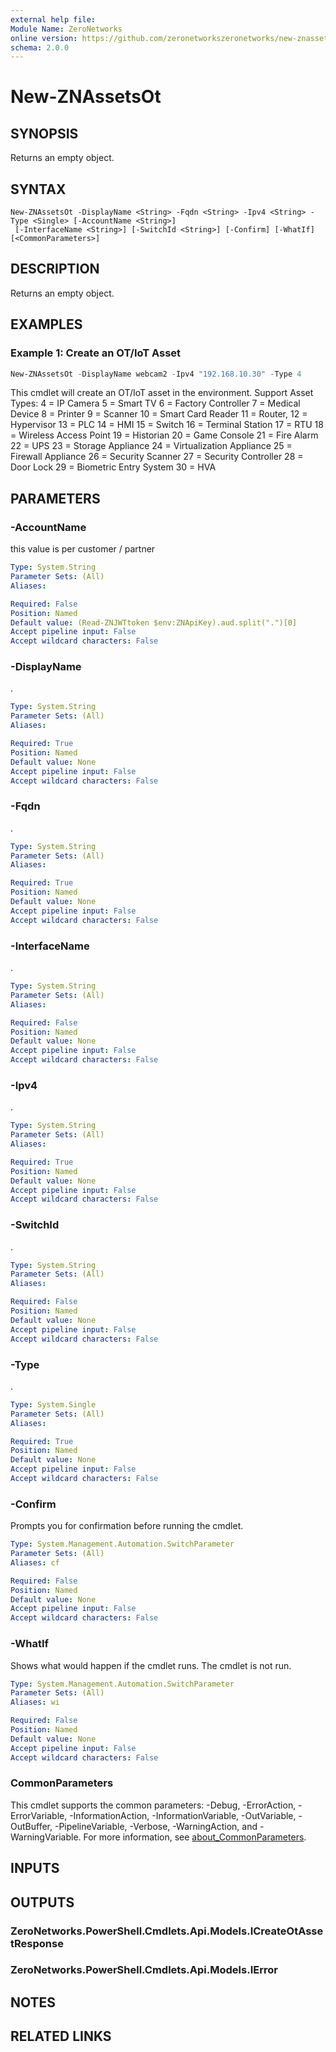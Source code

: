 ```yaml
---
external help file:
Module Name: ZeroNetworks
online version: https://github.com/zeronetworkszeronetworks/new-znassetsot
schema: 2.0.0
---
```


# New-ZNAssetsOt

## SYNOPSIS
Returns an empty object.

## SYNTAX

```
New-ZNAssetsOt -DisplayName <String> -Fqdn <String> -Ipv4 <String> -Type <Single> [-AccountName <String>]
 [-InterfaceName <String>] [-SwitchId <String>] [-Confirm] [-WhatIf] [<CommonParameters>]
```

## DESCRIPTION
Returns an empty object.

## EXAMPLES

### Example 1: Create an OT/IoT Asset
```powershell
New-ZNAssetsOt -DisplayName webcam2 -Ipv4 "192.168.10.30" -Type 4 
```

This cmdlet will create an OT/IoT asset in the environment.
Support Asset Types:
4 = IP Camera
5 = Smart TV
6 = Factory Controller
7 = Medical Device
8 = Printer
9 = Scanner
10 = Smart Card Reader
11 = Router,
12 = Hypervisor
13 = PLC
14 = HMI
15 = Switch
16 = Terminal Station
17 = RTU
18 = Wireless Access Point
19 = Historian
20 = Game Console
21 = Fire Alarm
22 = UPS
23 = Storage Appliance
24 = Virtualization Appliance
25 = Firewall Appliance
26 = Security Scanner
27 = Security Controller
28 = Door Lock
29 = Biometric Entry System
30 = HVA

## PARAMETERS

### -AccountName
this value is per customer / partner

```yaml
Type: System.String
Parameter Sets: (All)
Aliases:

Required: False
Position: Named
Default value: (Read-ZNJWTtoken $env:ZNApiKey).aud.split(".")[0]
Accept pipeline input: False
Accept wildcard characters: False
```

### -DisplayName
.

```yaml
Type: System.String
Parameter Sets: (All)
Aliases:

Required: True
Position: Named
Default value: None
Accept pipeline input: False
Accept wildcard characters: False
```

### -Fqdn
.

```yaml
Type: System.String
Parameter Sets: (All)
Aliases:

Required: True
Position: Named
Default value: None
Accept pipeline input: False
Accept wildcard characters: False
```

### -InterfaceName
.

```yaml
Type: System.String
Parameter Sets: (All)
Aliases:

Required: False
Position: Named
Default value: None
Accept pipeline input: False
Accept wildcard characters: False
```

### -Ipv4
.

```yaml
Type: System.String
Parameter Sets: (All)
Aliases:

Required: True
Position: Named
Default value: None
Accept pipeline input: False
Accept wildcard characters: False
```

### -SwitchId
.

```yaml
Type: System.String
Parameter Sets: (All)
Aliases:

Required: False
Position: Named
Default value: None
Accept pipeline input: False
Accept wildcard characters: False
```

### -Type
.

```yaml
Type: System.Single
Parameter Sets: (All)
Aliases:

Required: True
Position: Named
Default value: None
Accept pipeline input: False
Accept wildcard characters: False
```

### -Confirm
Prompts you for confirmation before running the cmdlet.

```yaml
Type: System.Management.Automation.SwitchParameter
Parameter Sets: (All)
Aliases: cf

Required: False
Position: Named
Default value: None
Accept pipeline input: False
Accept wildcard characters: False
```

### -WhatIf
Shows what would happen if the cmdlet runs.
The cmdlet is not run.

```yaml
Type: System.Management.Automation.SwitchParameter
Parameter Sets: (All)
Aliases: wi

Required: False
Position: Named
Default value: None
Accept pipeline input: False
Accept wildcard characters: False
```

### CommonParameters
This cmdlet supports the common parameters: -Debug, -ErrorAction, -ErrorVariable, -InformationAction, -InformationVariable, -OutVariable, -OutBuffer, -PipelineVariable, -Verbose, -WarningAction, and -WarningVariable. For more information, see [about_CommonParameters](http://go.microsoft.com/fwlink/?LinkID=113216).

## INPUTS

## OUTPUTS

### ZeroNetworks.PowerShell.Cmdlets.Api.Models.ICreateOtAssetResponse

### ZeroNetworks.PowerShell.Cmdlets.Api.Models.IError

## NOTES

## RELATED LINKS

